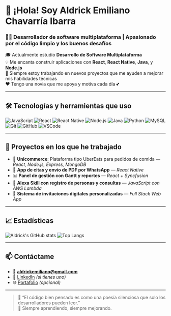 # 👋 ¡Hola! Soy Aldrick Emiliano Chavarría Ibarra

### 🧑‍💻 Desarrollador de software multiplataforma | Apasionado por el código limpio y los buenos desafíos

🎓 Actualmente estudio **Desarrollo de Software Multiplataforma**  
💡 Me encanta construir aplicaciones con **React**, **React Native**, **Java**, y **Node.js**  
🚀 Siempre estoy trabajando en nuevos proyectos que me ayuden a mejorar mis habilidades técnicas  
❤️ Tengo una novia que me apoya y motiva cada día 💕

---

## 🛠️ Tecnologías y herramientas que uso

![JavaScript](https://img.shields.io/badge/-JavaScript-F7DF1E?style=flat&logo=javascript&logoColor=000)
![React](https://img.shields.io/badge/-React-61DAFB?style=flat&logo=react&logoColor=000)
![React Native](https://img.shields.io/badge/-React%20Native-61DAFB?style=flat&logo=react&logoColor=000)
![Node.js](https://img.shields.io/badge/-Node.js-339933?style=flat&logo=nodedotjs&logoColor=fff)
![Java](https://img.shields.io/badge/-Java-007396?style=flat&logo=java&logoColor=fff)
![Python](https://img.shields.io/badge/-Python-3776AB?style=flat&logo=python&logoColor=fff)
![MySQL](https://img.shields.io/badge/-MySQL-4479A1?style=flat&logo=mysql&logoColor=fff)
![Git](https://img.shields.io/badge/-Git-F05032?style=flat&logo=git&logoColor=fff)
![GitHub](https://img.shields.io/badge/-GitHub-181717?style=flat&logo=github&logoColor=fff)
![VSCode](https://img.shields.io/badge/-VSCode-007ACC?style=flat&logo=visualstudiocode&logoColor=fff)

---

## 📌 Proyectos en los que he trabajado

- 🛒 **Unicommerce**: Plataforma tipo UberEats para pedidos de comida — *React, Node.js, Express, MongoDB*
- 📱 **App de citas y envío de PDF por WhatsApp** — *React Native*
- 📊 **Panel de gestión con Gantt y reportes** — *React + Syncfusion*
- 🎤 **Alexa Skill con registro de personas y consultas** — *JavaScript con AWS Lambda*
- 🎉 **Sistema de invitaciones digitales personalizadas** — *Full Stack Web App*

---

## 📈 Estadísticas

![Aldrick's GitHub stats](https://github-readme-stats.vercel.app/api?username=aldrickemiliano&show_icons=true&theme=radical)
![Top Langs](https://github-readme-stats.vercel.app/api/top-langs/?username=aldrickemiliano&layout=compact&theme=radical)

---

## 📫 Contáctame

- 📧 **aldrickemiliano@gmail.com**
- 💼 [LinkedIn](https://www.linkedin.com/in/tu-usuario-aquí) *(si tienes uno)*
- 🌐 [Portafolio](https://tuportafolio.com) *(opcional)*

---

> 💬 “El código bien pensado es como una poesía silenciosa que solo los desarrolladores pueden leer.”  
> 🧠 Siempre aprendiendo, siempre mejorando.
